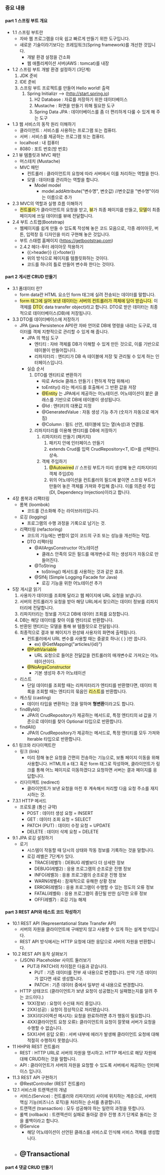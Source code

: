 
### 중요 내용

#### part 1 스프링 부트 개요
- 1.1 스프링 부트란
	- 자바 웹 프로그램을 더욱 쉽고 빠르게 만들기 위한 도구입니다.
	-  새로운 기술이라기보다는 프레임워크(Spring framework)를 개선한 것입니다.
		- 개발 환경 설정을 간소화
		- 웹 애플리케이션 서버(AWS : tomcat)를 내장
- 1.2 스프링 부트 개발 환경 설정하기 (3단계)
	1. JDK 준비
	2. IDE 준비
	3. 스프링 부트 프로젝트를 만들어 Hello world! 출력
		1. Spring Initializr --> (http://start.spring.io)
			1. H2 Database : 자료를 저장하기 위한 데이터베이스
			2. Mustache : 화면을 만들기 위해 필요한 도구
			3. Spring Data JPA : 데이터베이스를 좀 더 편리하게 다룰 수 있게 해 주는 도구
- 1.3 웹 서비스의 동작 원리 이해하기
	- 클라이언트 : 서비스를 사용하는 프로그램 또는 컴퓨터.
	- 서버 : 서비스를 제공하는 프로그램 또는 컴퓨터.
	- localhost : 내 컴퓨터
	- 8080 : 포트 번호(방 번호)
- 2.1 뷰 템플릿과 MVC 패턴
	- 머스테치 (Mustache)
	- MVC 패턴
		- 컨트롤러 : 클라이언트의 요청에 따라 서버에서 이를 처리하는 역할을 한다.
		- 모델 : 데이터를 관리하는 역할을 합니다.
			- Model model
				- model.addAttribute("변수명", 변숫값) //변숫값을 "변수명"이라는 이름으로 추가
- 2.3 MVC의 역할과 실행 흐름 이해하기
	- <span style="background:#fff88f">컨트롤러</span>가 클라이언트의 요청을 받고, <span style="background:#fff88f">뷰</span>가 최종 페이지를 만들고, <span style="background:#fff88f">모델</span>이 최종 페이지에 쓰일 데이터를 뷰에 전달합니다.
- 2.4 부트 스트랩(Bootstrap)
	- 웹페이지를 쉽게 만들 수 있도록 작성해 놓은 코드 모음으로, 각종 레이아웃, 버튼, 입력창 등 디자인을 미리 구현해 놓은 것입니다.
	- 부트 스태랩 홈페이지 (https://getbootstrap.com)
	- 2.4.2  헤더-푸터 레이아웃 적용하기
		- {{>header}}  {{>footer}}
		- 위의 방식으로 페이지를 템플릿화하는 것이다.
		- 코드를 하나의 틀로 만들어 변수화 한다는 것이다.

#### part 2 게시판 CRUD 만들기
- 3.1 폼데이터 란?
	- form data란 HTML 요소인 form 태그에 실려 전송되는 데이터를 말합니다.
	- <span style="background:#fff88f">form 태그에 실어 보낸 데이터는 서버의 컨트롤러가 객체에 담아 받습니다.</span> 이 객체를 <span style="background:#fff88f">DTO</span>( data transfer object)라고 합니다. DTO로 받은 데이터는 최종적으로 데이터베이스(DB)에 저장됩니다.
- 3.3 DTO를 데이터베이스에 저장하기
	- JPA (java Persistence API)란 자바 언어로 DB에 명령을 내리는 도구로, 데이터를 객체 지향적으로 관리할 수 있게 해 줍니다.
		- JPA 의 핵심 도구
			- 엔티티 : 자바 객체를 DB가 이해할 수 있게 만든 것으로, 이를 기반으로 테이블이 만들어집니다.
			- 리파지터리 : 엔티티가 DB 속 테이블에 저장 및 관리될 수 있게 하는 인터페이스입니다.
		- 실습 순서
			1. DTO를 엔티티로 변환하기
				- 따로 Article 클래스 만들기 ( 편하게 작업 위해서) 
				- toEntity() 라는 메서드를 호출해서 그 반환 값을 저장
				- <span style="background:#fff88f">@Entity</span> 는 JPA에서 제공하는 어노테이션. 어노테이션이 붙은 클래스를 기반으로 DB에 테이블이 생성됩니다.
				- @Id : 엔티티의 대푯값 지정
				- @GeneratedValue : 자동 생성 기능 추가 (숫자가 자동으로 매겨짐)
				- @Column : 필드 선언, 테이블에 있는 열(속성)과 연결됨.
			2. 리파지터리를 이용해 엔티티를 DB에 저장하기
				1. 리파지터리 만들기 (패키지)
					1. 패키지 안에 인터페이스 만들기
					2.  extends Crud를 입력  CrudRepository<T, ID>를 선택한다. 상속.
				2.  객체 주입하기
					1. <span style="background:#fff88f">@Autowired</span> // 스프링 부트가 미리 생성해 놓은 리파지터리 객체 주입(DI)
					2. 위의 어노테이션을 컨트롤러의 필드에 붙이면 스프링 부트가 만들어 놓은 객체를 가져와 주입해 줍니다. 이를 의존성 주입(DI, Dependency Imjection)이라고 합니다.
- 4장 롬복과 리팩터링
	- 롬복 (loombok)
		- 코드를 간소화해 주는 라이브러리입니다.
	- 로깅 (logging)
		- 프로그램의 수행 과정을 기록으로 남기는 것.
	- 리팩터링 (refactoring)
		- 코드의 기능에는 변함이 없이 코드의 구조 또는 성능을 개선하는 작업.
		- DTO 리팩터링
			- @AllArgsConstructor 어노테이션
				- 클래스 안족의 모든 필드를 매개변수로 하는 생성자가 자동으로 만들어진다.
			- @ToString 
				- toString() 메서드를 사용하는 것과 같은 효과.
			- @Slf4j  (Simple Logging Facade for Java)
				- 로깅 기능을 위한 어노테이션 추가
- 5장 게시글 읽기
	1. 사용자가 데이터를 조회해 달라고 웹 페이지에 URL 요청을 보냅니다.
	2. 서버의 컨트롤러가 요청을 받아 해당 URL에서 찾으려는 데이터 정보를 리파지터리에 전달합니다.
	3. 리파지터리는 정보를 가지고 DB에 데이터 조회를 요청합니다.
	4. DB는 해당 데이터를 찾아 이를 엔티티로 반환합니다.
	5. 반환된 엔티티는 모델을 통해 뷰 템플릿으로 전달됩니다.
	6. 최종적으로 결과 뷰 페이지가 완성돼 사용자의 화면에 출력됩니다.
		- 컨트롤러에서 URL 변수를 사용할 때는 중괄호 하나( { } )만 씁니다.
			- ex) @GetMapping("articles/{id}")
		- <span style="background:#fff88f">@PathVariable</span>
			- URL 요청으로 들어온 전달값을 컨트롤러의 매개변수로 가져오는 어노테이션이다.
		- <span style="background:#fff88f">@NoArgsConstructor</span>
			- 기본 생성자 추가 어노테이션
	- 리스트
		- 단일 데이터를 조회할 때는 리파지터리가 엔티티를 반환했다면, 데이터 목록을 조회할 때는 엔티티의 묶음인 <span style="background:#fff88f">리스트</span>를 반환합니다.
	- 캐스팅 (casting)
		- 데이터 타입을 변환하는 것을 말하며 **형변환**이라고도 합니다.
	- findById()
		- JPA의 CrudRepository가 제공하는 메서드로, 특정 엔티티의 id 값을 기준으로 데이터를 찾아 Optional 타입으로 반환합니다.
	- findAll()
		- JPA의 CrudRepository가 제공하는 메서드로, 특정 엔티티를 모두 가져와 Iterable 타입으로 반환합니다.
-  6.1 링크와 리다이렉트란
	- 링크 (link)
		- 미리 정해 놓은 요청을 간편히 전송하는 기능으로, 보통 페이지 이동을 위해 사용합니다. HTML의 a 태그 혹은 form 태그로 작성하며, 클라이언트가 링크를 통해 어느 페이지로 이동하겠다고 요청하면 서버는 결과 페이지를 응답합니다.
	- 리다이렉트 (redirect)
		- 클라이언트가 보낸 요청을 마친 후 계속해서 처리할 다음 요청 주소를 재지시하는 것.
- 7.3.1 HTTP 메서드
	- 프로토콜 (통신 규약)
		- POST : 데이터 생성 요청 = INSERT
		- GET : 데이터 조회 요청 = SELECT
		- PATCH (PUT) : 데이터 수정 요청 = UPDATE
		- DELETE : 데이터 삭제 요청 = DELETE
- 9.1 JPA 로깅 설정하기
	-  로기 
		- 시스템이 작동할 때 당시의 상태와 작동 정보를 기록하는 것을 말합니다.
		- 로깅 레벨은 7단계가 있다.
			- TRACE(레벨1) : DEBUG 레벨보다 더 상세한 정보
			- DEBUG(레벨2) : 응용 프로그램의 순조로운 진행 정보
			- INFO(레벨3) : 응용 프로그램의 순조로운 진행 정보
			- WARN(레벨4) : 잠재적으로 유해한 상황 정보
			- ERROR(레벨5) : 응용 프로그램이 수행할 수 있는 정도의 오류 정보
			- FATAL(레벨6) : 응용 프로그램이 중단될 만한 심각한 오류 정보
			- OFF(레벨7) : 로깅 기능 해제

#### part 3 REST API와 테스트 코드 작성하기
- 10.1  REST API (Representational State Transfer API)
	- 서버의 자원을 클라이언트에 구애받지 않고 사용할 수 있게 하는 설계 방식입니다.
	- REST API 방식에서는 HTTP 요청에 대한 응답으로 서버의 자원을 반환합니다.
- 10.2 REST API 동작 살펴보기
	- {JSON} Placeholder 사이트 둘러보기
		- PUT과 PATCH의 차이점은 다음과 같습니다.
			- PUT : 기존 데이터를 전부 새 내용으로 변경합니다. 만약 기존 데이터가 없다면 새로 생성합니다.
			- PATCH : 기존 데이터 중에서 일부만 새 내용으로 변경합니다.
	- HTTP 상태코드 (클라이언트가 보낸 요청이 성공했는지 실패했는지를 알려 주는 코드이다.)
		- 1XX(정보) : 요청이 수신돼 처리 중입니다.
		- 2XX(성공) : 요청이 정상적으로 처리됐습니다.
		- 3XX(리다이렉션 메시지): 요청을 완료하려면 추가 행동이 필요합니다.
		- 4XX(클라이언트 요청 오류): 클라이언트의 요청이 잘못돼 서버가 요청을 수행할 수 없습니다.
		- 5XX(서버 응답 오류) : 서버 내부에 에러가 발생해 클라이언트 요청에 대해 적절히 수행하지 못했습니다.
- 11 HHP와 REST 컨트롤러
	- REST : HTTP URL로 서버의 자원을 명시하고. HTTP 메서드로 해당 자원에 대해 CRUD하는 것을 말합니다.
	- API : 클라이언트가 서버의 자원을 요청할 수 있도록 서버에서 제공하는 인터페이스 입니다.
- 11.3 REST API 구현하기
	- @RestController (REST 컨트롤러)
- 12.1 서비스와 트랜잭션의 개념
	- 서비스(Service) : 컨트롤러와 리파지터리 사이에 위치하는 계층으로, 서버의 핵심 기능(비즈니스 로직)을 처리하는 순서를 총괄합니다.
	- 트랜잭션 (transaction) : 모두 성공해야 하는 일련의 과정을 뜻합니다.
	- 롤백 (rollback) : 트랜잭션이 실패로 돌아갈 경우 진행 초기 단계로 돌리는 것을 롤백이라고 합니다.
	- @Service
		- 해당 어노테이션이 선언된 클래스를 서비스로 인식해 서비스 객체를 생성합니다.
	- @Transactional
		- 
#### part 4 댓글 CRUD 만들기

